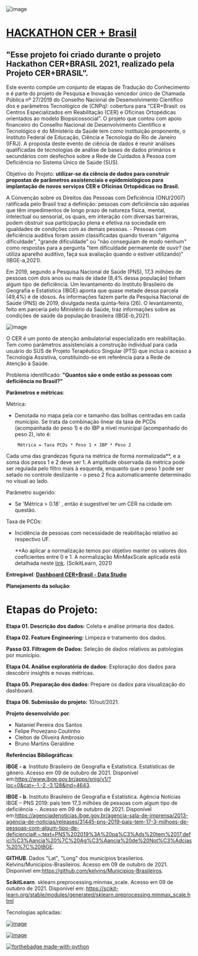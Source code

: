 ![image](https://user-images.githubusercontent.com/87772120/136675995-17cf9a2f-4d03-4630-bff4-56a8918e0777.png)

  # [HACKATHON CER + Brasil](https://www.hackathoncermaisbr.com.br/)
 
 ## "Esse projeto foi criado durante o projeto Hackathon CER+BRASIL 2021, realizado pela Projeto CER+BRASIL”.
  
  Este evento compõe um conjunto de etapas de Tradução do Conhecimento e é parte do projeto de Pesquisa e Inovação vencedor único de Chamada Pública nº 27/2019 do Conselho Nacional de Desenvolvimento Científico dos e parâmetros Tecnológico de (CNPq): cobertura para “CER+Brasil: os Centros Especializados em Reabilitação (CER) e Oficinas Ortopédicas orientados ao modelo Biopsicossocial”. O projeto que contou com apoio financeiro do Conselho Nacional de Desenvolvimento Científico e Tecnológico e do Ministério da Saúde tem como instituição proponente, o Instituto Federal de Educação, Ciência e Tecnologia do Rio de Janeiro (IFRJ). 
  A proposta deste evento de ciência de dados é reunir análises qualificadas de tecnologias de análise de bases de dados primários e secundários com desfechos sobre a Rede de Cuidados à Pessoa com Deficiência no Sistema Único de Saúde (SUS).

  Objetivo do Projeto: **utilizar-se da ciência de dados para construir propostas de parâmetros assistenciais e epidemiológicos para implantação de novos serviços CER e Oficinas Ortopédicas no Brasil.**
  
  A Convenção sobre os Direitos das Pessoas com Deficiência (ONU/2007) ratificada pelo Brasil traz a definição: pessoas com deficiência são aquelas que têm impedimentos de longo prazo de natureza física, mental, intelectual ou sensorial, os quais, em interação com diversas barreiras, podem obstruir sua participação plena e efetiva na sociedade em igualdades de condições com as demais pessoas. - Pessoas com deficiência auditiva foram assim classificadas quando tiveram "alguma dificuldade", "grande dificuldade" ou "não conseguiam de modo nenhum" como respostas para a pergunta "tem dificuldade permanente de ouvir? (se utiliza aparelho auditivo, faça sua avaliação quando o estiver utilizando)" (IBGE-a,2021).
  
  Em 2019, segundo a Pesquisa Nacional de Saúde (PNS), 17,3 milhões de pessoas com dois anos ou mais de idade (8,4% dessa população) tinham algum tipo de deficiência. 
  Um levantamento do Instituto Brasileiro de Geografia e Estatística (IBGE) aponta que quase metade dessa parcela (49,4%) é de idosos. 
  As informações fazem parte da Pesquisa Nacional de Saúde (PNS) de 2019, divulgada nesta quinta-feira (26). O levantamento, feito em parceria pelo Ministério da Saúde, traz informações sobre as condições de saúde da população brasileira (IBGE-b,2021).

 
![image](https://user-images.githubusercontent.com/87772120/136675985-3db92bb7-5db0-4082-a5de-ed995a6b8869.png)

 O CER é um ponto de atenção ambulatorial especializado em reabilitação. Tem como parâmetros assistenciais a construção individual para cada usuário do SUS de Projeto Terapêutico Singular (PTS) que inclua o acesso a Tecnologia Assistiva, constituindo-se em referência para a Rede de Atenção à Saúde. 
  
  
  Problema identificado: **"Quantos são e onde estão as pessoas com deficiência no Brasil?"**

**Parâmetros e métricas**:

Métrica: 
 - Denotada no mapa pela cor e tamanho das bolhas centradas em cada município. Se trata da combinação linear da taxa de PCDs (acompanhada do peso 1) e do IBP a nível municipal (acompanhado do peso 2), isto é:

        Métrica = Taxa PCDs * Peso 1 + IBP * Peso 2

 Cada uma das grandezas figura na métrica de forma normalizada**, e a soma dos pesos 1 e 2 deve ser 1.
 A amplitude observada da métrica pode ser regulada pelo filtro mais à esquerda, enquanto que o peso 1 pode ser setado no controle deslizante - o peso 2 fica automaticamente determinado no visual ao lado.

 Parâmetro sugerido:
 - Se 'Métrica > 0.18' , então é sugestível ter um CER na cidade em questão. 

 Taxa de PCDs: 
 - Incidência de pessoas com necessidade de reabilitação relativo ao respectivo UF.

      **Ao aplicar a normalização temos por objetivo manter os valores dos coeficientes entre 0 e 1. A normalização MinMaxScale aplicada está detalhada neste [link](https://scikit-learn.org/stable/modules/generated/sklearn.preprocessing.minmax_scale.html). (ScikitLearn, 2021)
       
     

 **Entregável**: [**Dashboard CER+Brasil - Data Studio**](https://datastudio.google.com/reporting/c2b5121e-cee8-4eb6-b370-d350f795ffa7)

**Planejamento da solução**:

# Etapas do Projeto:

**Etapa 01. Descrição dos dados:** Coleta e análise primaria dos dados.

**Etapa 02. Feature Engineering:** Limpeza e tratamento dos dados.

**Passo 03. Filtragem de Dados:** Seleção de dados relativos as patologias por município.

**Etapa 04. Análise exploratória de dados:** Exploração dos dados para descobrir insights e novas métricas.

**Etapa 05. Preparação dos dados:** Prepare os dados para visualização do dashboard.

**Etapa 06. Submissão do projeto:** 10/out/2021.


**Projeto desenvolvido por**:  
 - Nataniel Pereira dos Santos
 - Felipe Provezano Coutinho
 - Cleiton de Oliveira Ambrosio
 - Bruno Martins Geraldine
                              
**Referências Bibliográficas**:

**IBGE - a**. Instituto Brasileiro de Geografia e Estatística. Estatísticas de gênero. Acesso em 09 de outubro de 2021. Disponível em:<https://www.ibge.gov.br/apps/snig/v1/?loc=0&cat=-1,-2,-3,128&ind=4643>. 

**IBGE - b**. Instituto Brasileiro de Geografia e Estatística. Agência Notícias IBGE – PNS 2019: país tem 17,3 milhões de pessoas com algum tipo de deficiência -. Acesso em 09 de outubro de 2021. Disponível em:<https://agenciadenoticias.ibge.gov.br/agencia-sala-de-imprensa/2013-agencia-de-noticias/releases/31445-pns-2019-pais-tem-17-3-milhoes-de-pessoas-com-algum-tipo-de-deficiencia#:~:text=PNS%202019%3A%20pa%C3%Ads%20tem%2017,defici%C3%Aancia%20%7C%20Ag%C3%Aancia%20de%20Not%C3%Adcias%20%7C%20IBGE>.  

**GITHUB**. Dados "Lat", "Long" dos municípios brasilerios. Kelvins/Municipios-Brasileiros. Acesso em 09 de outubro de 2021. Disponível em:<https://github.com/kelvins/Municipios-Brasileiros>. 

**ScikitLearn**. sklearn.preprocessing.minmax_scale. Acesso em 09 de outubro de 2021. Disponível em: https://scikit-learn.org/stable/modules/generated/sklearn.preprocessing.minmax_scale.html

Tecnologias aplicadas:

[![image](https://user-images.githubusercontent.com/87772120/136676881-9942f3bc-2866-4bfb-b3bc-162a529b8409.png)](https://jupyter.org/)

[![image](https://user-images.githubusercontent.com/87772120/136676889-67b6c0e3-7f8a-497c-b02b-25947b1e3d70.png)](https://datastudio.google.com/)

[![forthebadge made-with-python](http://ForTheBadge.com/images/badges/made-with-python.svg)](https://www.python.org/)




            
